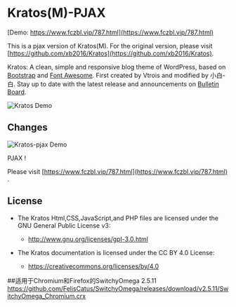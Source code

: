 # Kratos(M)-PJAX

[Demo: https://www.fczbl.vip/787.html](https://www.fczbl.vip/787.html)

This is a pjax version of Kratos(M). For the original version, please visit [https://github.com/xb2016/Kratos](https://github.com/xb2016/Kratos).

Kratos: A clean, simple and responsive blog theme of WordPress, based on [Bootstrap](https://github.com/twbs/bootstrap) and [Font Awesome](https://github.com/FortAwesome/Font-Awesome). First created by Vtrois and modified by 小白-白. Stay up to date with the latest release and announcements on [Bulletin Board](https://github.com/xb2016/kratos-pjax/issues). 

![Kratos Demo](https://img.fczbl.vip/images/2018/04/01/kratos.png)

## Changes
![Kratos-pjax Demo](https://img.fczbl.vip/images/2018/05/01/kratos-pjax.jpg)

PJAX !

Please visit [https://www.fczbl.vip/787.html](https://www.fczbl.vip/787.html) .
  
## License

- The Kratos Html,CSS,JavaScript,and PHP files are licensed under the GNU General Public License v3:
  - http://www.gnu.org/licenses/gpl-3.0.html

- The Kratos documentation is licensed under the CC BY 4.0 License:
  - https://creativecommons.org/licenses/by/4.0
  
 ##适用于Chromium和Firefox的SwitchyOmega 2.5.11
https://github.com/FelisCatus/SwitchyOmega/releases/download/v2.5.11/SwitchyOmega_Chromium.crx
